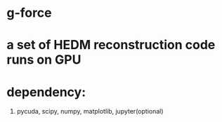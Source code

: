 # g-force
# a set of HEDM reconstruction code runs on GPU
# dependency:
1. pycuda, scipy, numpy, matplotlib, jupyter(optional)
